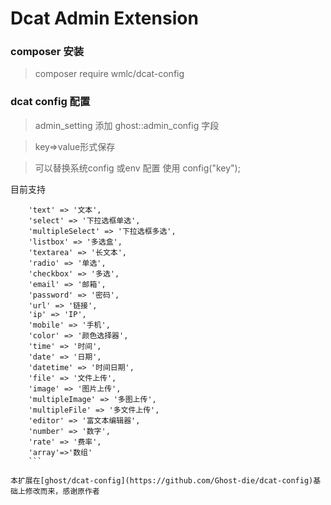 # Dcat Admin Extension


### composer 安装

> composer require wmlc/dcat-config

### dcat config 配置

> admin_setting 添加 ghost::admin_config 字段

> key=>value形式保存

> 可以替换系统config 或env 配置
> 使用 config("key");

目前支持

```
	'text' => '文本',
	'select' => '下拉选框单选',
	'multipleSelect' => '下拉选框多选',
	'listbox' => '多选盒',
	'textarea' => '长文本',
	'radio' => '单选',
	'checkbox' => '多选',
	'email' => '邮箱',
	'password' => '密码',
	'url' => '链接',
	'ip' => 'IP',
	'mobile' => '手机',
	'color' => '颜色选择器',
	'time' => '时间',
	'date' => '日期',
	'datetime' => '时间日期',
	'file' => '文件上传',
	'image' => '图片上传',
	'multipleImage' => '多图上传',
	'multipleFile' => '多文件上传',
	'editor' => '富文本编辑器',
	'number' => '数字',
	'rate' => '费率',
	'array'=>'数组'
    ```

本扩展在[ghost/dcat-config](https://github.com/Ghost-die/dcat-config)基础上修改而来，感谢原作者
